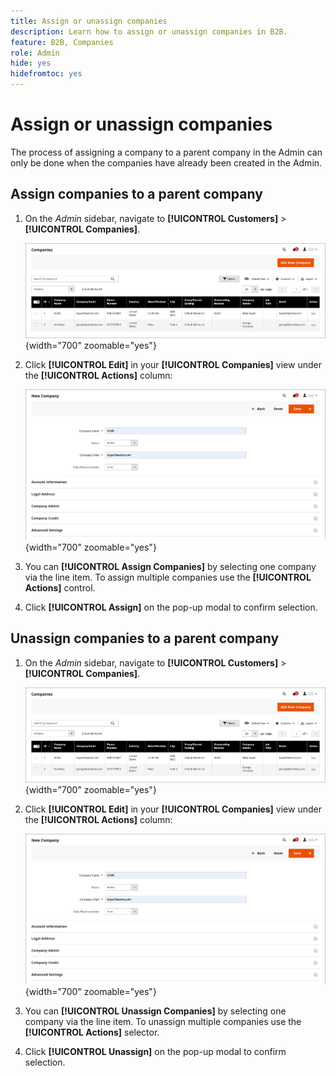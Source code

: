 ```yaml
---
title: Assign or unassign companies
description: Learn how to assign or unassign companies in B2B.
feature: B2B, Companies
role: Admin
hide: yes
hidefromtoc: yes
---
```


# Assign or unassign companies

The process of assigning a company to a parent company in the Admin can only be done when the companies have already been created in the Admin.

## Assign companies to a parent company

1. On the _Admin_ sidebar, navigate to **[!UICONTROL Customers]** > **[!UICONTROL Companies]**.

    ![Companies Grid](./assets/companies-grid.png){width="700" zoomable="yes"}

1. Click **[!UICONTROL Edit]** in your **[!UICONTROL Companies]** view under the **[!UICONTROL Actions]** column:

    ![New Company](./assets/company-create-admin.png){width="700" zoomable="yes"}

1. You can **[!UICONTROL Assign Companies]** by selecting one company via the line item. To assign multiple companies use the **[!UICONTROL Actions]** control.

1. Click **[!UICONTROL Assign]** on the pop-up modal to confirm selection.

## Unassign companies to a parent company

1. On the _Admin_ sidebar, navigate to **[!UICONTROL Customers]** > **[!UICONTROL Companies]**.

    ![Companies Grid](./assets/companies-grid.png){width="700" zoomable="yes"}

1. Click **[!UICONTROL Edit]** in your **[!UICONTROL Companies]** view under the **[!UICONTROL Actions]** column:

    ![New Company](./assets/company-create-admin.png){width="700" zoomable="yes"}

1. You can **[!UICONTROL Unassign Companies]** by selecting one company via the line item. To unassign multiple companies use the **[!UICONTROL Actions]** selector.

1. Click **[!UICONTROL Unassign]** on the pop-up modal to confirm selection.


